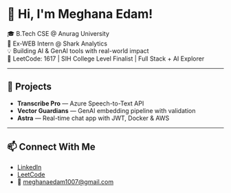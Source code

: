  # 👋 Hi, I'm Meghana Edam!         
            
🎓 B.Tech CSE @ Anurag University                                
🧠 Ex-WEB Intern @ Shark Analytics                        
💡 Building AI & GenAI tools with real-world impact                          
🎯 LeetCode: 1617 | SIH College Level Finalist | Full Stack + AI Explorer                  
       
---  
 
## 🚀 Projects   
- **Transcribe Pro** — Azure Speech-to-Text API  
- **Vector Guardians** — GenAI embedding pipeline with validation  
- **Astra** — Real-time chat app with JWT, Docker & AWS 

---

## 📫 Connect With Me
- [LinkedIn](https://linkedin.com/in/meghana-edam-849b11300)  
- [LeetCode](https://leetcode.com/Meghsedam/)  
- 📧 meghanaedam1007@gmail.com
